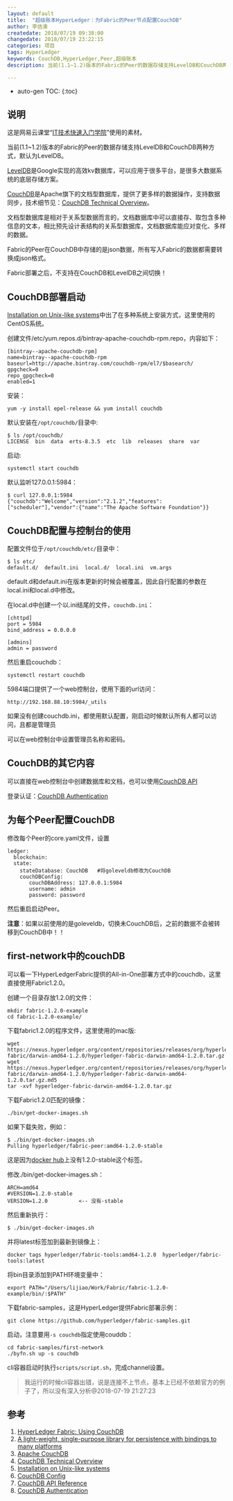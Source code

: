 ```yaml
---
layout: default
title:  "超级账本HyperLedger：为Fabric的Peer节点配置CouchDB"
author: 李佶澳
createdate: 2018/07/19 09:38:00
changedate: 2018/07/19 23:22:15
categories: 项目
tags: HyperLedger
keywords: CouchDB,HyperLedger,Peer,超级账本
description: 当前(1.1~1.2)版本的Fabric的Peer的数据存储支持LevelDB和CouchDB两种方式，默认为LevelDB

---
```


* auto-gen TOC:
{:toc}

## 说明

这是网易云课堂“[IT技术快速入门学院](https://study.163.com/provider/400000000376006/course.htm?share=2&shareId=400000000376006)”使用的素材。

当前(1.1~1.2)版本的Fabric的Peer的数据存储支持LevelDB和CouchDB两种方式，默认为LevelDB。

[LevelDB][2]是Google实现的高效kv数据库，可以应用于很多平台，是很多大数据系统的底层存储方案。

[CouchDB][3]是Apache旗下的文档型数据库，提供了更多样的数据操作，支持数据同步，技术细节见：[CouchDB Technical Overview][4]。

文档型数据库是相对于关系型数据而言的，文档数据库中可以直接存、取包含多种信息的文本，相比预先设计表结构的关系型数据库，文档数据库能应对变化、多样的数据。

Fabric的Peer在CouchDB中存储的是json数据，所有写入Fabric的数据都需要转换成json格式。

Fabric部署之后，不支持在CouchDB和LevelDB之间切换！

## CouchDB部署启动

[Installation on Unix-like systems][5]中出了在多种系统上安装方式，这里使用的CentOS系统。

创建文件/etc/yum.repos.d/bintray-apache-couchdb-rpm.repo，内容如下：

	[bintray--apache-couchdb-rpm]
	name=bintray--apache-couchdb-rpm
	baseurl=http://apache.bintray.com/couchdb-rpm/el7/$basearch/
	gpgcheck=0
	repo_gpgcheck=0
	enabled=1

安装：

	yum -y install epel-release && yum install couchdb

默认安装在`/opt/couchdb/`目录中:

	$ ls /opt/couchdb/
	LICENSE  bin  data  erts-8.3.5  etc  lib  releases  share  var

启动:

	systemctl start couchdb

默认监听127.0.0.1:5984：

	$ curl 127.0.0.1:5984
	{"couchdb":"Welcome","version":"2.1.2","features":["scheduler"],"vendor":{"name":"The Apache Software Foundation"}}

## CouchDB配置与控制台的使用

配置文件位于`/opt/couchdb/etc/`目录中：

	$ ls etc/
	default.d/  default.ini  local.d/  local.ini  vm.args

default.d和default.ini在版本更新的时候会被覆盖，因此自行配置的参数在local.ini和local.d中修改。

在local.d中创建一个以.ini结尾的文件，`couchdb.ini`：

	[chttpd]
	port = 5984
	bind_address = 0.0.0.0

	[admins]
	admin = password

然后重启couchdb：

	systemctl restart couchdb

5984端口提供了一个web控制台，使用下面的url访问：

	http://192.168.88.10:5984/_utils

如果没有创建couchdb.ini，都使用默认配置，刚启动时候默认所有人都可以访问，且都是管理员

可以在web控制台中设置管理员名称和密码。

## CouchDB的其它内容

可以直接在web控制台中创建数据库和文档，也可以使用[CouchDB API][7]

登录认证：[CouchDB Authentication][8]

## 为每个Peer配置CouchDB

修改每个Peer的core.yaml文件，设置

	ledger:
	  blockchain:
	  state:
	    stateDatabase: CouchDB   #将goleveldb修改为CouchDB
	    couchDBConfig:
	       couchDBAddress: 127.0.0.1:5984
	       username: admin
	       password: password

然后重启启动Peer。

**注意**：如果以前使用的是goleveldb，切换未CouchDB后，之前的数据不会被转移到CouchDB中！！

## first-network中的couchDB

可以看一下HyperLedgerFabric提供的All-in-One部署方式中的couchdb，这里直接使用Fabric1.2.0。

创建一个目录存放1.2.0的文件：

	mkdir fabric-1.2.0-example
	cd fabric-1.2.0-example/

下载fabric1.2.0的程序文件，这里使用的mac版:

	wget https://nexus.hyperledger.org/content/repositories/releases/org/hyperledger/fabric/hyperledger-fabric/darwin-amd64-1.2.0/hyperledger-fabric-darwin-amd64-1.2.0.tar.gz
	wget https://nexus.hyperledger.org/content/repositories/releases/org/hyperledger/fabric/hyperledger-fabric/darwin-amd64-1.2.0/hyperledger-fabric-darwin-amd64-1.2.0.tar.gz.md5
	tar -xvf hyperledger-fabric-darwin-amd64-1.2.0.tar.gz

下载Fabric1.2.0匹配的镜像：

	./bin/get-docker-images.sh

如果下载失败，例如：

	$ ./bin/get-docker-images.sh
	Pulling hyperledger/fabric-peer:amd64-1.2.0-stable

这是因为[docker hub](https://hub.docker.com/r/hyperledger/fabric-peer/tags/)上没有1.2.0-stable这个标签。

修改./bin/get-docker-images.sh：

	ARCH=amd64
	#VERSION=1.2.0-stable
	VERSION=1.2.0          <-- 没有-stable

然后重新执行：

	$ ./bin/get-docker-images.sh

并将latest标签加到最新到镜像上：

	docker tags hyperledger/fabric-tools:amd64-1.2.0  hyperledger/fabric-tools:latest

将bin目录添加到PATH环境变量中：

	export PATH="/Users/lijiao/Work/Fabric/fabric-1.2.0-example/bin/:$PATH"

下载fabric-samples，这是HyperLedger提供Fabric部署示例：
	
	git clone https://github.com/hyperledger/fabric-samples.git

启动，注意要用`-s couchdb`指定使用couddb：

	cd fabric-samples/first-network
	./byfn.sh up -s couchdb

cli容器启动时执行`scripts/script.sh`，完成channel设置。

>我运行的时候cli容器出错，说是连接不上节点，基本上已经不依赖官方的例子了，所以没有深入分析@2018-07-19 21:27:23

## 参考

1. [HyperLedger Fabric: Using CouchDB][1]
2. [A light-weight, single-purpose library for persistence with bindings to many platforms][2]
3. [Apache CouchDB][3]
4. [CouchDB Technical Overview][4]
5. [Installation on Unix-like systems][5]
6. [CouchDB Config][6]
7. [CouchDB API Reference][7]
8. [CouchDB Authentication][8]

[1]: http://fabric.lijiaocn.com/zh_CN/release-1.2/couchdb_tutorial.html "HyperLedger Fabric: Using CouchDB" 
[2]: http://leveldb.org/  "A light-weight, single-purpose library for persistence with bindings to many platforms" 
[3]: http://couchdb.apache.org/ "Apache CouchDB"
[4]: http://docs.couchdb.org/en/2.1.2/intro/overview.html "CouchDB Technical Overview"
[5]: http://docs.couchdb.org/en/2.1.2/install/unix.html "Installation on Unix-like systems"
[6]: http://docs.couchdb.org/en/2.1.2/config/intro.html "CouchDB Config"
[7]: http://docs.couchdb.org/en/2.1.2/api/index.html "CouchDB API Reference"
[8]: http://docs.couchdb.org/en/2.1.2/api/server/authn.html "CouchDB Authentication"
